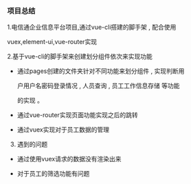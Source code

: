  ### 项目总结
 
 1.电信通企业信息平台项目,通过vue-cli搭建的脚手架 , 配合使用
 
   vuex,element-ui,vue-router实现

 2.基于vue-cli的脚手架来创建划分组件依次来实现功能
   
   * 通过pages创建的文件夹针对不同功能来划分组件 , 实现判断用
   
     户用户名密码登录情况 , 人员查询 , 员工工作信息存储 等功能
     
     的实现 。
     
   * 通过vue-router实现页面功能实现之后的跳转
 
   * 通过vuex实现对于员工数据的管理
  
 3. 遇到的问题

   *  通过使用vuex请求的数据没有渲染出来
    
   *  对于员工的筛选功能有问题